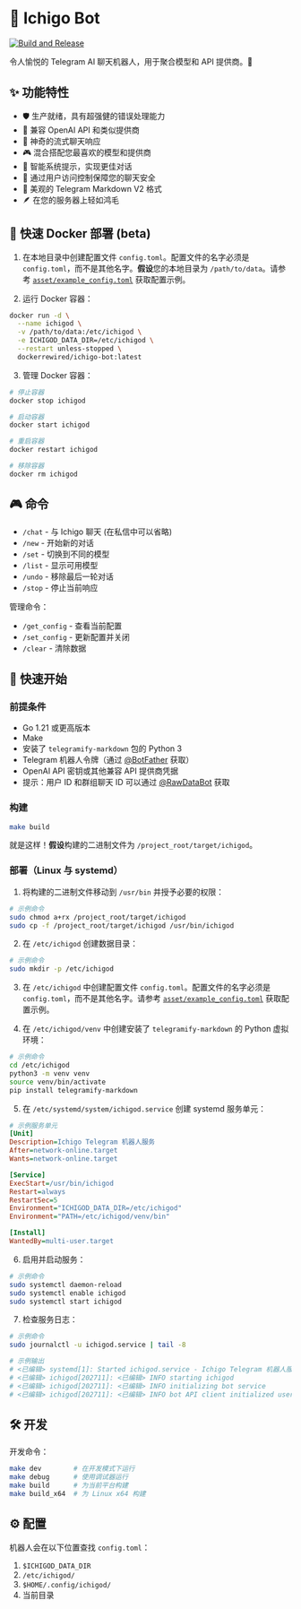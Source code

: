 # 🍓 Ichigo Bot

[![Build and Release](https://github.com/rewired-gh/ichigo-bot/actions/workflows/release.yml/badge.svg)](https://github.com/rewired-gh/ichigo-bot/actions/workflows/release.yml)

令人愉悦的 Telegram AI 聊天机器人，用于聚合模型和 API 提供商。🌟

## ✨ 功能特性

- 🛡️ 生产就绪，具有超强健的错误处理能力
- 🤖 兼容 OpenAI API 和类似提供商
- 💫 神奇的流式聊天响应
- 🎮 混合搭配您最喜欢的模型和提供商
- 🎯 智能系统提示，实现更佳对话
- 🔐 通过用户访问控制保障您的聊天安全
- 📝 美观的 Telegram Markdown V2 格式
- 🪶 在您的服务器上轻如鸿毛

## 🐳 快速 Docker 部署 (beta)

1. 在本地目录中创建配置文件 `config.toml`。配置文件的名字必须是 `config.toml`，而不是其他名字。**假设**您的本地目录为 `/path/to/data`。请参考 [`asset/example_config.toml`](asset/example_config.toml) 获取配置示例。

2. 运行 Docker 容器：
```bash
docker run -d \
  --name ichigod \
  -v /path/to/data:/etc/ichigod \
  -e ICHIGOD_DATA_DIR=/etc/ichigod \
  --restart unless-stopped \
  dockerrewired/ichigo-bot:latest
```

3. 管理 Docker 容器：
```bash
# 停止容器
docker stop ichigod

# 启动容器
docker start ichigod

# 重启容器
docker restart ichigod

# 移除容器
docker rm ichigod
```

## 🎮 命令

- `/chat` - 与 Ichigo 聊天 (在私信中可以省略)
- `/new` - 开始新的对话
- `/set` - 切换到不同的模型
- `/list` - 显示可用模型
- `/undo` - 移除最后一轮对话
- `/stop` - 停止当前响应

管理命令：
- `/get_config` - 查看当前配置
- `/set_config` - 更新配置并关闭
- `/clear` - 清除数据

## 🚀 快速开始

### 前提条件

- Go 1.21 或更高版本
- Make
- 安装了 `telegramify-markdown` 包的 Python 3
- Telegram 机器人令牌（通过 [@BotFather](https://t.me/BotFather) 获取）
- OpenAI API 密钥或其他兼容 API 提供商凭据
- 提示：用户 ID 和群组聊天 ID 可以通过 [@RawDataBot](https://t.me/RawDataBot) 获取

### 构建

```bash
make build
```
就是这样！**假设**构建的二进制文件为 `/project_root/target/ichigod`。

### 部署（Linux 与 systemd）

1. 将构建的二进制文件移动到 `/usr/bin` 并授予必要的权限：
```bash
# 示例命令
sudo chmod a+rx /project_root/target/ichigod
sudo cp -f /project_root/target/ichigod /usr/bin/ichigod
```

2. 在 `/etc/ichigod` 创建数据目录：
```bash
# 示例命令
sudo mkdir -p /etc/ichigod
```

3. 在 `/etc/ichigod` 中创建配置文件 `config.toml`。配置文件的名字必须是 `config.toml`，而不是其他名字。请参考 [`asset/example_config.toml`](asset/example_config.toml) 获取配置示例。

4. 在 `/etc/ichigod/venv` 中创建安装了 `telegramify-markdown` 的 Python 虚拟环境：
```bash
# 示例命令
cd /etc/ichigod
python3 -m venv venv
source venv/bin/activate
pip install telegramify-markdown
```

5. 在 `/etc/systemd/system/ichigod.service` 创建 systemd 服务单元：
```ini
# 示例服务单元
[Unit]
Description=Ichigo Telegram 机器人服务
After=network-online.target
Wants=network-online.target

[Service]
ExecStart=/usr/bin/ichigod
Restart=always
RestartSec=5
Environment="ICHIGOD_DATA_DIR=/etc/ichigod"
Environment="PATH=/etc/ichigod/venv/bin"

[Install]
WantedBy=multi-user.target
```

6. 启用并启动服务：
```bash
# 示例命令
sudo systemctl daemon-reload
sudo systemctl enable ichigod
sudo systemctl start ichigod
```

7. 检查服务日志：
```bash
# 示例命令
sudo journalctl -u ichigod.service | tail -8

# 示例输出
# <已编辑> systemd[1]: Started ichigod.service - Ichigo Telegram 机器人服务。
# <已编辑> ichigod[202711]: <已编辑> INFO starting ichigod
# <已编辑> ichigod[202711]: <已编辑> INFO initializing bot service
# <已编辑> ichigod[202711]: <已编辑> INFO bot API client initialized username=<已编辑> debug_mode=false
```

## 🛠️ 开发

开发命令：
```bash
make dev        # 在开发模式下运行
make debug      # 使用调试器运行
make build      # 为当前平台构建
make build_x64  # 为 Linux x64 构建
```

## ⚙️ 配置

机器人会在以下位置查找 `config.toml`：
1. `$ICHIGOD_DATA_DIR`
2. `/etc/ichigod/`
3. `$HOME/.config/ichigod/`
4. 当前目录